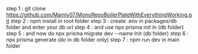 step 1 : git clone https://github.com/Mamiy07/MonoRepoBoilerPlateWithEverythingWorking.git
step 2 : npm install in root folder
step 3 : create .env in packages/db folder and enter your db url
step 4 : and use npx prisma init in (db folder) 
step 5 : and now do npx prisma migrate dev --name Init (db folder)
step 6 : npx prisma generate (do in db folder only)
step 7 : npm run dev in main folder
